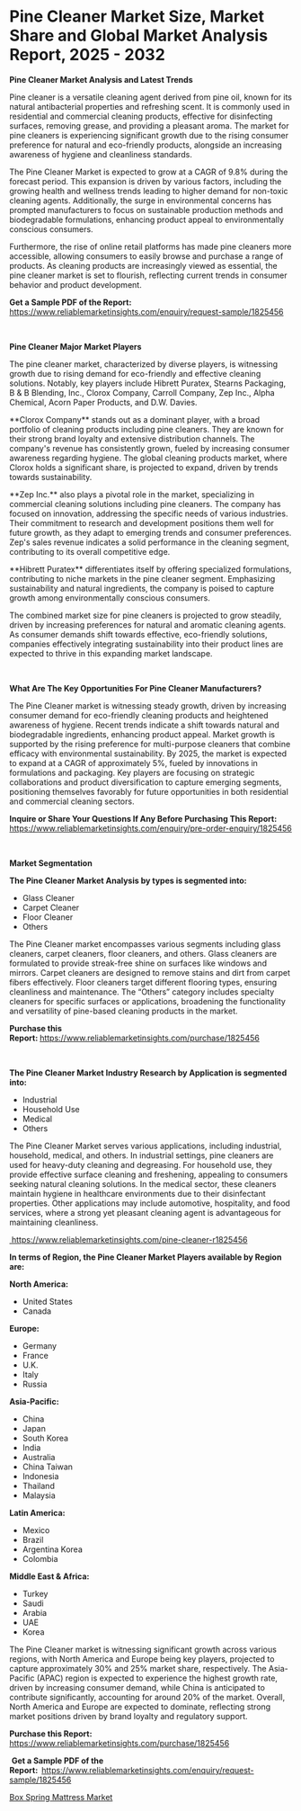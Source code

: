 <p><h1>Pine Cleaner Market Size, Market Share and Global Market Analysis Report, 2025 - 2032</h1></p><p><strong>Pine Cleaner Market Analysis and Latest Trends</strong></p>
<p><p>Pine cleaner is a versatile cleaning agent derived from pine oil, known for its natural antibacterial properties and refreshing scent. It is commonly used in residential and commercial cleaning products, effective for disinfecting surfaces, removing grease, and providing a pleasant aroma. The market for pine cleaners is experiencing significant growth due to the rising consumer preference for natural and eco-friendly products, alongside an increasing awareness of hygiene and cleanliness standards.</p><p>The Pine Cleaner Market is expected to grow at a CAGR of 9.8% during the forecast period. This expansion is driven by various factors, including the growing health and wellness trends leading to higher demand for non-toxic cleaning agents. Additionally, the surge in environmental concerns has prompted manufacturers to focus on sustainable production methods and biodegradable formulations, enhancing product appeal to environmentally conscious consumers.</p><p>Furthermore, the rise of online retail platforms has made pine cleaners more accessible, allowing consumers to easily browse and purchase a range of products. As cleaning products are increasingly viewed as essential, the pine cleaner market is set to flourish, reflecting current trends in consumer behavior and product development.</p></p>
<p><strong>Get a Sample PDF of the Report:&nbsp;</strong> <a href="https://www.reliablemarketinsights.com/enquiry/request-sample/1825456?utm_campaign=1894&utm_medium=2&utm_source=Github&utm_content=ia&utm_term=07022025&utm_id=pine-cleaner">https://www.reliablemarketinsights.com/enquiry/request-sample/1825456</a></p>
<p>&nbsp;</p>
<p><strong>Pine Cleaner Major Market Players</strong></p>
<p><p>The pine cleaner market, characterized by diverse players, is witnessing growth due to rising demand for eco-friendly and effective cleaning solutions. Notably, key players include Hibrett Puratex, Stearns Packaging, B & B Blending, Inc., Clorox Company, Carroll Company, Zep Inc., Alpha Chemical, Acorn Paper Products, and D.W. Davies.</p><p>**Clorox Company** stands out as a dominant player, with a broad portfolio of cleaning products including pine cleaners. They are known for their strong brand loyalty and extensive distribution channels. The company's revenue has consistently grown, fueled by increasing consumer awareness regarding hygiene. The global cleaning products market, where Clorox holds a significant share, is projected to expand, driven by trends towards sustainability.</p><p>**Zep Inc.** also plays a pivotal role in the market, specializing in commercial cleaning solutions including pine cleaners. The company has focused on innovation, addressing the specific needs of various industries. Their commitment to research and development positions them well for future growth, as they adapt to emerging trends and consumer preferences. Zep's sales revenue indicates a solid performance in the cleaning segment, contributing to its overall competitive edge.</p><p>**Hibrett Puratex** differentiates itself by offering specialized formulations, contributing to niche markets in the pine cleaner segment. Emphasizing sustainability and natural ingredients, the company is poised to capture growth among environmentally conscious consumers.</p><p>The combined market size for pine cleaners is projected to grow steadily, driven by increasing preferences for natural and aromatic cleaning agents. As consumer demands shift towards effective, eco-friendly solutions, companies effectively integrating sustainability into their product lines are expected to thrive in this expanding market landscape.</p></p>
<p>&nbsp;</p>
<p><strong>What Are The Key Opportunities For Pine Cleaner Manufacturers?</strong></p>
<p><p>The Pine Cleaner market is witnessing steady growth, driven by increasing consumer demand for eco-friendly cleaning products and heightened awareness of hygiene. Recent trends indicate a shift towards natural and biodegradable ingredients, enhancing product appeal. Market growth is supported by the rising preference for multi-purpose cleaners that combine efficacy with environmental sustainability. By 2025, the market is expected to expand at a CAGR of approximately 5%, fueled by innovations in formulations and packaging. Key players are focusing on strategic collaborations and product diversification to capture emerging segments, positioning themselves favorably for future opportunities in both residential and commercial cleaning sectors.</p></p>
<p><strong>Inquire or Share Your Questions If Any Before Purchasing This Report:</strong> <a href="https://www.reliablemarketinsights.com/enquiry/pre-order-enquiry/1825456?utm_campaign=1894&utm_medium=2&utm_source=Github&utm_content=ia&utm_term=07022025&utm_id=pine-cleaner">https://www.reliablemarketinsights.com/enquiry/pre-order-enquiry/1825456</a></p>
<p>&nbsp;</p>
<p><strong>Market Segmentation</strong></p>
<p><strong>The Pine Cleaner Market Analysis by types is segmented into:</strong></p>
<p><ul><li>Glass Cleaner</li><li>Carpet Cleaner</li><li>Floor Cleaner</li><li>Others</li></ul></p>
<p><p>The Pine Cleaner market encompasses various segments including glass cleaners, carpet cleaners, floor cleaners, and others. Glass cleaners are formulated to provide streak-free shine on surfaces like windows and mirrors. Carpet cleaners are designed to remove stains and dirt from carpet fibers effectively. Floor cleaners target different flooring types, ensuring cleanliness and maintenance. The “Others” category includes specialty cleaners for specific surfaces or applications, broadening the functionality and versatility of pine-based cleaning products in the market.</p></p>
<p><strong>Purchase this Report:&nbsp;</strong><a href="https://www.reliablemarketinsights.com/purchase/1825456?utm_campaign=1894&utm_medium=2&utm_source=Github&utm_content=ia&utm_term=07022025&utm_id=pine-cleaner">https://www.reliablemarketinsights.com/purchase/1825456</a></p>
<p>&nbsp;</p>
<p><strong>The Pine Cleaner Market Industry Research by Application is segmented into:</strong></p>
<p><ul><li>Industrial</li><li>Household Use</li><li>Medical</li><li>Others</li></ul></p>
<p><p>The Pine Cleaner Market serves various applications, including industrial, household, medical, and others. In industrial settings, pine cleaners are used for heavy-duty cleaning and degreasing. For household use, they provide effective surface cleaning and freshening, appealing to consumers seeking natural cleaning solutions. In the medical sector, these cleaners maintain hygiene in healthcare environments due to their disinfectant properties. Other applications may include automotive, hospitality, and food services, where a strong yet pleasant cleaning agent is advantageous for maintaining cleanliness.</p></p>
<p><a href="https://www.reliablemarketinsights.com/pine-cleaner-r1825456?utm_campaign=1894&utm_medium=2&utm_source=Github&utm_content=ia&utm_term=07022025&utm_id=pine-cleaner">&nbsp;https://www.reliablemarketinsights.com/pine-cleaner-r1825456</a></p>
<p><strong>In terms of Region, the Pine Cleaner Market Players available by Region are:</strong></p>
<p>
    <p> <strong> North America: </strong>
        <ul>
            <li>United States</li>
            <li>Canada</li>
        </ul>
        </p> 
    <p> <strong> Europe: </strong>
        <ul>
            <li>Germany</li>
            <li>France</li>
            <li>U.K.</li>
            <li>Italy</li>
            <li>Russia</li>
        </ul>
        </p> 
    <p> <strong> Asia-Pacific: </strong>
        <ul>
            <li>China</li>
            <li>Japan</li>
            <li>South Korea</li>
            <li>India</li>
            <li>Australia</li>
            <li>China Taiwan</li>
            <li>Indonesia</li>
            <li>Thailand</li>
            <li>Malaysia</li>
        </ul>
        </p> 
    <p> <strong> Latin America: </strong>
        <ul>
            <li>Mexico</li>
            <li>Brazil</li>
            <li>Argentina Korea</li>
            <li>Colombia</li>
        </ul>
        </p> 
    <p> <strong> Middle East & Africa: </strong>
        <ul>
            <li>Turkey</li>
            <li>Saudi</li>
            <li>Arabia</li>
            <li>UAE</li>
            <li>Korea</li>
        </ul>
    </p>
    </p>
<p><p>The Pine Cleaner market is witnessing significant growth across various regions, with North America and Europe being key players, projected to capture approximately 30% and 25% market share, respectively. The Asia-Pacific (APAC) region is expected to experience the highest growth rate, driven by increasing consumer demand, while China is anticipated to contribute significantly, accounting for around 20% of the market. Overall, North America and Europe are expected to dominate, reflecting strong market positions driven by brand loyalty and regulatory support.</p></p>
<p><strong>Purchase this Report: </strong><a href="https://www.reliablemarketinsights.com/purchase/1825456?utm_campaign=1894&utm_medium=2&utm_source=Github&utm_content=ia&utm_term=07022025&utm_id=pine-cleaner">https://www.reliablemarketinsights.com/purchase/1825456</a></p>
<p>&nbsp;<strong>Get a Sample PDF of the Report:&nbsp;&nbsp;</strong><a href="https://www.reliablemarketinsights.com/enquiry/request-sample/1825456?utm_campaign=1894&utm_medium=2&utm_source=Github&utm_content=ia&utm_term=07022025&utm_id=pine-cleaner">https://www.reliablemarketinsights.com/enquiry/request-sample/1825456</a></p>
<p><strong></strong></p>
<p><p><a href="https://github.com/marloy8/Market-Research-Report-List-7/blob/main/box-spring-mattress-market.md?utm_campaign=1894&utm_medium=2&utm_source=Github&utm_content=ia&utm_term=07022025&utm_id=pine-cleaner">Box Spring Mattress Market</a></p></p>